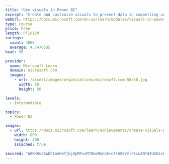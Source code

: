 ```yaml
---
title: "Use visuals in Power BI"
excerpt: "Create and customize visuals to present data in compelling and insightful ways."
webUrl: https://docs.microsoft.com/en-us/learn/modules/visuals-in-power-bi/
type: course
price: Free
length: PT1H16M
ratings:
  count: 4066
  average: 4.7476635
heat: 56

provider:
  name: Microsoft Learn
  domain: microsoft.com
  images:
    - url: /assets/images/organizations/microsoft.com-50x50.jpg
      width: 50
      height: 50

levels:
  - Intermediate

topics:
  - Power BI

images:
  - url: https://docs.microsoft.com/learn/achievements/create-visuals-power-bi-desktop-social.png
    width: 800
    height: 400
    isCached: true

secured: "W8RK0u58wbhInnHeYjbjDpMPvuM7DmoNmnd6+nf+G00VvlF1xuANTd4UkESvKq88tgCSNzPGmeM9fhGlnmnphdf5KClHJK76131Oy+4DGVprYxOR4DgrTiCXTGMfsqq/4NEKiLTvYhtfh9lNW1KC3PTAkQAAftmj/UKQ0+B/zeKoFnV75LhElELS0/uyNheFfFMsDVj2n+78zPgxI160ryiIV/rbejXFyMnuBpdhO/2DSxkVvQVhPX6xkW44KLc8jkfWV6UT5FK6CKUO3rZTSs+K6TaJazoJB5pULNuMjYbqbtVfe+WXu/3KBrbe+fL7ewssMv88MBPtALtCbZj9xa2mZDLZCbid9YPGtFKJY3dyRZnXA/8ORtNijQ7/s4OkgxhAzfldo7/mgPK6U3KsK91pR+/avLk7c8maLfpGJGY=;8uEky48ZQdZwB2n7Lq66Kw=="
---
```


